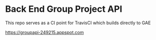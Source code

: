 # Back End Group Project API

This repo serves as a CI point for TravisCI which builds directly to GAE

https://groupapi-249215.appspot.com
